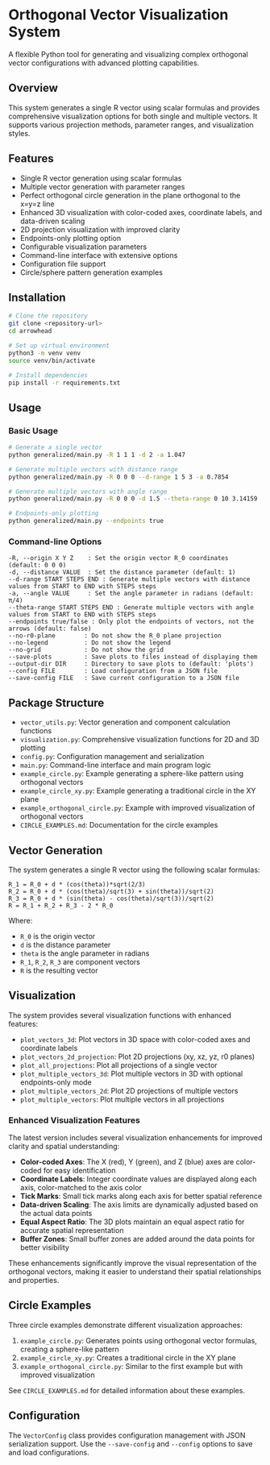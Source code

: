 # Orthogonal Vector Visualization System

A flexible Python tool for generating and visualizing complex orthogonal vector configurations with advanced plotting capabilities.

## Overview

This system generates a single R vector using scalar formulas and provides comprehensive visualization options for both single and multiple vectors. It supports various projection methods, parameter ranges, and visualization styles.

## Features

- Single R vector generation using scalar formulas
- Multiple vector generation with parameter ranges
- Perfect orthogonal circle generation in the plane orthogonal to the x=y=z line
- Enhanced 3D visualization with color-coded axes, coordinate labels, and data-driven scaling
- 2D projection visualization with improved clarity
- Endpoints-only plotting option
- Configurable visualization parameters
- Command-line interface with extensive options
- Configuration file support
- Circle/sphere pattern generation examples

## Installation

```bash
# Clone the repository
git clone <repository-url>
cd arrowhead

# Set up virtual environment
python3 -m venv venv
source venv/bin/activate

# Install dependencies
pip install -r requirements.txt
```

## Usage

### Basic Usage

```bash
# Generate a single vector
python generalized/main.py -R 1 1 1 -d 2 -a 1.047

# Generate multiple vectors with distance range
python generalized/main.py -R 0 0 0 --d-range 1 5 3 -a 0.7854

# Generate multiple vectors with angle range
python generalized/main.py -R 0 0 0 -d 1.5 --theta-range 0 10 3.14159

# Endpoints-only plotting
python generalized/main.py --endpoints true
```

### Command-line Options

```
-R, --origin X Y Z    : Set the origin vector R_0 coordinates (default: 0 0 0)
-d, --distance VALUE  : Set the distance parameter (default: 1)
--d-range START STEPS END : Generate multiple vectors with distance values from START to END with STEPS steps
-a, --angle VALUE     : Set the angle parameter in radians (default: π/4)
--theta-range START STEPS END : Generate multiple vectors with angle values from START to END with STEPS steps
--endpoints true/false : Only plot the endpoints of vectors, not the arrows (default: false)
--no-r0-plane        : Do not show the R_0 plane projection
--no-legend          : Do not show the legend
--no-grid            : Do not show the grid
--save-plots         : Save plots to files instead of displaying them
--output-dir DIR     : Directory to save plots to (default: 'plots')
--config FILE        : Load configuration from a JSON file
--save-config FILE   : Save current configuration to a JSON file
```

## Package Structure

- `vector_utils.py`: Vector generation and component calculation functions
- `visualization.py`: Comprehensive visualization functions for 2D and 3D plotting
- `config.py`: Configuration management and serialization
- `main.py`: Command-line interface and main program logic
- `example_circle.py`: Example generating a sphere-like pattern using orthogonal vectors
- `example_circle_xy.py`: Example generating a traditional circle in the XY plane
- `example_orthogonal_circle.py`: Example with improved visualization of orthogonal vectors
- `CIRCLE_EXAMPLES.md`: Documentation for the circle examples

## Vector Generation

The system generates a single R vector using the following scalar formulas:

```
R_1 = R_0 + d * (cos(theta))*sqrt(2/3)
R_2 = R_0 + d * (cos(theta)/sqrt(3) + sin(theta))/sqrt(2)
R_3 = R_0 + d * (sin(theta) - cos(theta)/sqrt(3))/sqrt(2)
R = R_1 + R_2 + R_3 - 2 * R_0
```

Where:
- `R_0` is the origin vector
- `d` is the distance parameter
- `theta` is the angle parameter in radians
- `R_1`, `R_2`, `R_3` are component vectors
- `R` is the resulting vector

## Visualization

The system provides several visualization functions with enhanced features:

- `plot_vectors_3d`: Plot vectors in 3D space with color-coded axes and coordinate labels
- `plot_vectors_2d_projection`: Plot 2D projections (xy, xz, yz, r0 planes)
- `plot_all_projections`: Plot all projections of a single vector
- `plot_multiple_vectors_3d`: Plot multiple vectors in 3D with optional endpoints-only mode
- `plot_multiple_vectors_2d`: Plot 2D projections of multiple vectors
- `plot_multiple_vectors`: Plot multiple vectors in all projections

### Enhanced Visualization Features

The latest version includes several visualization enhancements for improved clarity and spatial understanding:

- **Color-coded Axes**: The X (red), Y (green), and Z (blue) axes are color-coded for easy identification
- **Coordinate Labels**: Integer coordinate values are displayed along each axis, color-matched to the axis color
- **Tick Marks**: Small tick marks along each axis for better spatial reference
- **Data-driven Scaling**: The axis limits are dynamically adjusted based on the actual data points
- **Equal Aspect Ratio**: The 3D plots maintain an equal aspect ratio for accurate spatial representation
- **Buffer Zones**: Small buffer zones are added around the data points for better visibility

These enhancements significantly improve the visual representation of the orthogonal vectors, making it easier to understand their spatial relationships and properties.

## Circle Examples

Three circle examples demonstrate different visualization approaches:

1. `example_circle.py`: Generates points using orthogonal vector formulas, creating a sphere-like pattern
2. `example_circle_xy.py`: Creates a traditional circle in the XY plane
3. `example_orthogonal_circle.py`: Similar to the first example but with improved visualization

See `CIRCLE_EXAMPLES.md` for detailed information about these examples.

## Configuration

The `VectorConfig` class provides configuration management with JSON serialization support. Use the `--save-config` and `--config` options to save and load configurations.
